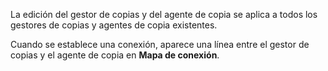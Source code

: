 La edición del gestor de copias y del agente de copia se aplica a todos los gestores de copias y agentes de copia existentes.

Cuando se establece una conexión, aparece una línea entre el gestor de copias y el agente de copia en **Mapa de conexión**.
